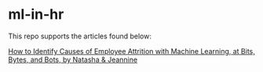 # ml-in-hr

This repo supports the articles found below:

[How to Identify Causes of Employee Attrition with Machine Learning, at Bits, Bytes, and Bots, by Natasha & Jeannine](https://open.substack.com/pub/bitsbytesandbots/p/how-to-identify-causes-of-employee?r=1uhh9f&utm_campaign=post&utm_medium=web)

